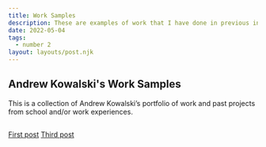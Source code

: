 ```yaml
---
title: Work Samples
description: These are examples of work that I have done in previous internships, school projects, and extra cirricular activities.
date: 2022-05-04
tags:
  - number 2
layout: layouts/post.njk
---
```


## Andrew Kowalski's Work Samples

This is a collection of Andrew Kowalski’s portfolio of work and past projects from school and/or work experiences.  


##

<a href="{{ '/posts/firstpost/' | url }}">First post</a>
<a href="{{ '/posts/thirdpost/' | url }}">Third post</a>


